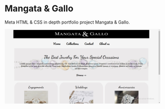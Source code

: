 # Mangata &amp; Gallo
Meta HTML &amp; CSS in depth portfolio project Mangata &amp; Gallo.

![Screenshot](screenshot.png "Mangata &amp; Gallo")
